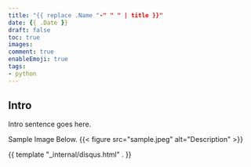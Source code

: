 ```yaml
---
title: "{{ replace .Name "-" " " | title }}"
date: {{ .Date }}
draft: false
toc: true
images:
comment: true
enableEmoji: true
tags:
- python
---
```


## Intro

Intro sentence goes here.

Sample Image Below.
{{< figure src="sample.jpeg" alt="Description" >}}

{{ template "_internal/disqus.html" . }}
